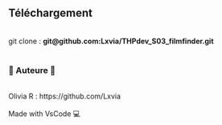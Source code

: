<h2>Téléchargement</h2><br>
git clone : <b>git@github.com:Lxvia/THPdev_S03_filmfinder.git</b>
<br><br>
<h3>🐥 Auteure 🐥</h3><br>
Olivia R : https://github.com/Lxvia
<br><br>
Made with VsCode 💻 
